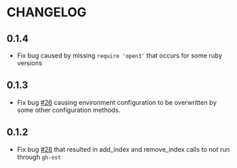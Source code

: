 # CHANGELOG

## 0.1.4

- Fix bug caused by missing `require 'open3'` that occurs for some ruby versions

## 0.1.3

- Fix bug [#26](https://github.com/WeTransfer/ghost_adapter/issues/26) causing environment configuration to be overwritten by some other configuration methods.

## 0.1.2

- Fix bug [#28](https://github.com/WeTransfer/ghost_adapter/issues/28) that resulted in add_index and remove_index calls to not run through `gh-ost`
